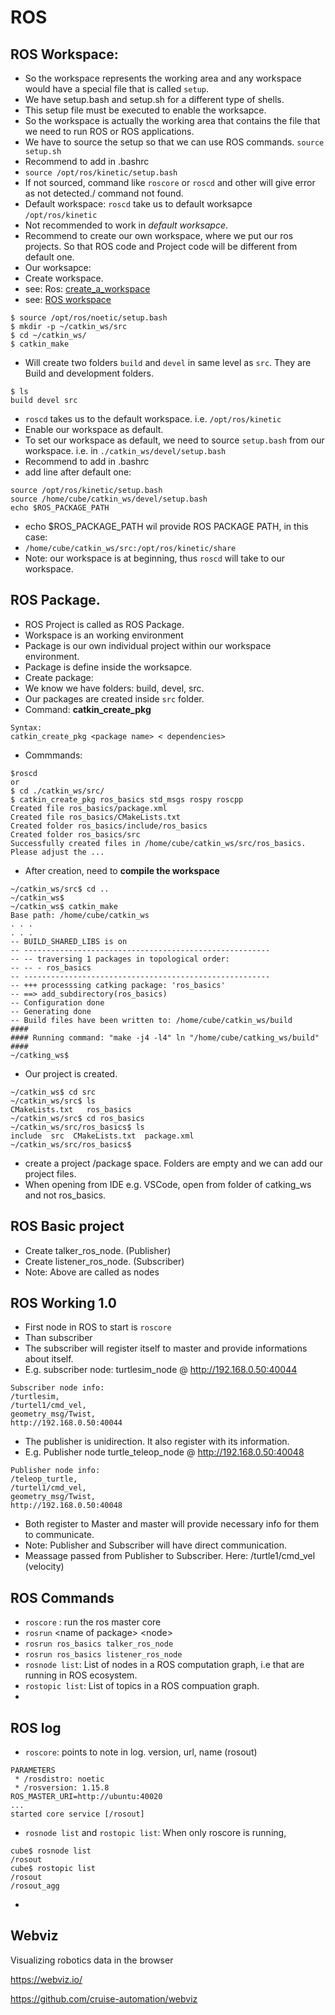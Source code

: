 # ROS

## ROS Workspace: 
* So the workspace represents the working area and any workspace would have a special file that is called `setup`.
* We have setup.bash and setup.sh for a different type of shells.
* This setup file must be executed to enable the worksapce.
* So the workspace is actually the working area that contains the file that we need to run ROS or ROS applications.
* We have to source the setup so that we can use ROS commands. `source setup.sh`
* Recommend to add in .bashrc
* `source /opt/ros/kinetic/setup.bash`
* If not sourced, command like `roscore` or `roscd` and other will give error as not detected./ command not found.
* Default workspace: `roscd` take us to default worksapce `/opt/ros/kinetic`
* Not recommended to work in *default worksapce*.
* Recommend to create our own workspace, where we put our ros projects. So that ROS code and Project code will be different from default one.
* Our worksapce: 
* Create workspace. 
* see: Ros: [create_a_workspace](http://wiki.ros.org/catkin/Tutorials/create_a_workspace)
* see: [ROS workspace](http://wiki.ros.org/catkin/workspaces)
```
$ source /opt/ros/noetic/setup.bash
$ mkdir -p ~/catkin_ws/src
$ cd ~/catkin_ws/
$ catkin_make
```
* Will create two folders `build` and `devel` in same level as `src`. They are Build and development folders.
```
$ ls
build devel src
```
* `roscd` takes us to the default workspace. i.e.  `/opt/ros/kinetic`
* Enable our workspace as default.
* To set our workspace as default, we need to source `setup.bash` from our workspace. i.e. in `./catkin_ws/devel/setup.bash`
* Recommend to add in .bashrc
* add line after default one:
```
source /opt/ros/kinetic/setup.bash
source /home/cube/catkin_ws/devel/setup.bash
echo $ROS_PACKAGE_PATH
```
* echo $ROS_PACKAGE_PATH wil provide ROS PACKAGE PATH, in this case:
* `/home/cube/catkin_ws/src:/opt/ros/kinetic/share`
* Note: our workspace is at beginning, thus `roscd` will take to our workspace.

## ROS Package.
* ROS Project is called as ROS Package.
* Workspace is an working environment
* Package is our own individual project within our workspace environment.
* Package is define inside the worksapce.
* Create package:
* We know we have folders: build, devel, src.
* Our packages are created inside `src` folder.
* Command: **catkin_create_pkg**
```
Syntax:
catkin_create_pkg <package name> < dependencies>
```
* Commmands:
```
$roscd
or
$ cd ./catkin_ws/src/
$ catkin_create_pkg ros_basics std_msgs rospy roscpp
Created file ros_basics/package.xml
Created file ros_basics/CMakeLists.txt
Created folder ros_basics/include/ros_basics
Created folder ros_basics/src
Successfully created files in /home/cube/catkin_ws/src/ros_basics. Please adjust the ...
```
* After creation, need to **compile the workspace**
```
~/catkin_ws/src$ cd ..
~/catkin_ws$
~/catkin_ws$ catkin_make
Base path: /home/cube/catkin_ws
. . .
. . .
-- BUILD_SHARED_LIBS is on
-- -------------------------------------------------------
-- -- traversing 1 packages in topological order:
-- -- - ros_basics
-- -------------------------------------------------------
-- +++ processsing catking package: 'ros_basics'
-- ==> add_subdirectory(ros_basics)
-- Configuration done
-- Generating done
-- Build files have been written to: /home/cube/catkin_ws/build
####
#### Running command: "make -j4 -l4" ln "/home/cube/catking_ws/build"
####
~/catking_ws$
```
* Our project is created.
```
~/catkin_ws$ cd src
~/catkin_ws/src$ ls
CMakeLists.txt   ros_basics
~/catkin_ws/src$ cd ros_basics
~/catkin_ws/src/ros_basics$ ls
include  src  CMakeLists.txt  package.xml
~/catkin_ws/src/ros_basics$
```
* create a project /package space. Folders are empty and we can add our project files.
* When opening from IDE e.g. VSCode, open from folder of catking_ws and not ros_basics.

## ROS Basic project
* Create talker_ros_node. (Publisher)
* Create listener_ros_node. (Subscriber)
* Note: Above are called as nodes

## ROS Working 1.0
* First node in ROS to start is `roscore`
* Than subscriber
* The subscriber will register itself to master and provide informations about itself.
* E.g. subscriber node: turtlesim_node @ http://192.168.0.50:40044
```
Subscriber node info:
/turtlesim,
/turtel1/cmd_vel,
geometry_msg/Twist,
http://192.168.0.50:40044
```
* The publisher is unidirection. It also register with its information.
* E.g. Publisher node turtle_teleop_node @ http://192.168.0.50:40048
```
Publisher node info:
/teleop_turtle,
/turtel1/cmd_vel,
geometry_msg/Twist,
http://192.168.0.50:40048
```
* Both register to Master and master will provide necessary info for them to communicate.
* Note: Publisher and Subscriber will have direct communication.
* Meassage passed from Publisher to Subscriber. Here: /turtle1/cmd_vel (velocity)

## ROS Commands
* `roscore` : run the ros master core
* `rosrun` \<name of package\> \<node\>
* `rosrun ros_basics talker_ros_node`
* `rosrun ros_basics listener_ros_node`
* `rosnode list`: List of nodes in a ROS computation graph, i.e that are running in ROS ecosystem.
* `rostopic list`: List of topics in a ROS compuation graph.
* 
## ROS log
* `roscore`: points to note in log. version, url, name (rosout)
```
PARAMETERS
 * /rosdistro: noetic
 * /rosversion: 1.15.8
ROS_MASTER_URI=http://ubuntu:40020
...
started core service [/rosout]
```
* `rosnode list` and `rostopic list`: When only roscore is running,
```
cube$ rosnode list
/rosout
cube$ rostopic list
/rosout
/rosout_agg
```
* 

## Webviz

Visualizing robotics data in the browser

https://webviz.io/

https://github.com/cruise-automation/webviz

